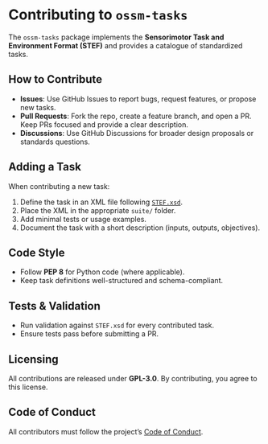 # Contributing to `ossm-tasks`

The `ossm-tasks` package implements the **Sensorimotor Task and Environment Format (STEF)** and provides a catalogue of standardized tasks.

## How to Contribute
- **Issues**: Use GitHub Issues to report bugs, request features, or propose new tasks.  
- **Pull Requests**: Fork the repo, create a feature branch, and open a PR. Keep PRs focused and provide a clear description.  
- **Discussions**: Use GitHub Discussions for broader design proposals or standards questions.

## Adding a Task
When contributing a new task:
1. Define the task in an XML file following [`STEF.xsd`](./STEF.xsd).  
2. Place the XML in the appropriate `suite/` folder.  
3. Add minimal tests or usage examples.  
4. Document the task with a short description (inputs, outputs, objectives).  

## Code Style
- Follow **PEP 8** for Python code (where applicable).  
- Keep task definitions well-structured and schema-compliant.  

## Tests & Validation
- Run validation against `STEF.xsd` for every contributed task.  
- Ensure tests pass before submitting a PR.  

## Licensing
All contributions are released under **GPL-3.0**. By contributing, you agree to this license.

## Code of Conduct
All contributors must follow the project’s [Code of Conduct](../CODE_OF_CONDUCT.md).

